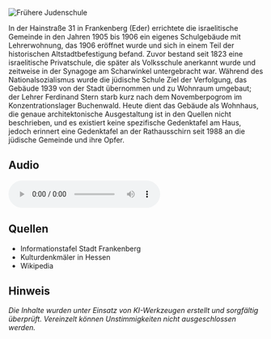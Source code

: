 ![Frühere Judenschule](./images/frankenberg/p24.jpg)

In der Hainstraße 31 in Frankenberg (Eder) errichtete die israelitische Gemeinde in den Jahren 1905 bis 1906 ein eigenes Schulgebäude mit Lehrerwohnung, das 1906 eröffnet wurde und sich in einem Teil der historischen Altstadtbefestigung befand. Zuvor bestand seit 1823 eine israelitische Privatschule, die später als Volksschule anerkannt wurde und zeitweise in der Synagoge am Scharwinkel untergebracht war. Während des Nationalsozialismus wurde die jüdische Schule Ziel der Verfolgung, das Gebäude 1939 von der Stadt übernommen und zu Wohnraum umgebaut; der Lehrer Ferdinand Stern starb kurz nach dem Novemberpogrom im Konzentrationslager Buchenwald. Heute dient das Gebäude als Wohnhaus, die genaue architektonische Ausgestaltung ist in den Quellen nicht beschrieben, und es existiert keine spezifische Gedenktafel am Haus, jedoch erinnert eine Gedenktafel an der Rathausschirn seit 1988 an die jüdische Gemeinde und ihre Opfer.

## Audio

<audio controls class="full-width-audio">
  <source src="locales/frankenberg/de/p24.mp3" type="audio/mpeg">
  Dein Browser unterstützt kein Audioelement.
</audio>

## Quellen

- Informationstafel Stadt Frankenberg
- Kulturdenkmäler in Hessen
- Wikipedia

## Hinweis

_Die Inhalte wurden unter Einsatz von KI-Werkzeugen erstellt und sorgfältig überprüft. Vereinzelt können Unstimmigkeiten nicht ausgeschlossen werden._